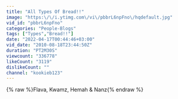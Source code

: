 ```yaml
---
title: "All Types Of Bread!!"
image: "https:\/\/i.ytimg.com\/vi\/pbbrL6npFno\/hqdefault.jpg"
vid_id: "pbbrL6npFno"
categories: "People-Blogs"
tags: ["Types","Bread!!"]
date: "2022-04-17T00:44:46+03:00"
vid_date: "2010-08-18T23:44:50Z"
duration: "PT2M30S"
viewcount: "336778"
likeCount: "3119"
dislikeCount: ""
channel: "kookieb123"
---
```

{% raw %}Flava, Kwamz, Hemah &amp; Nanz{% endraw %}
